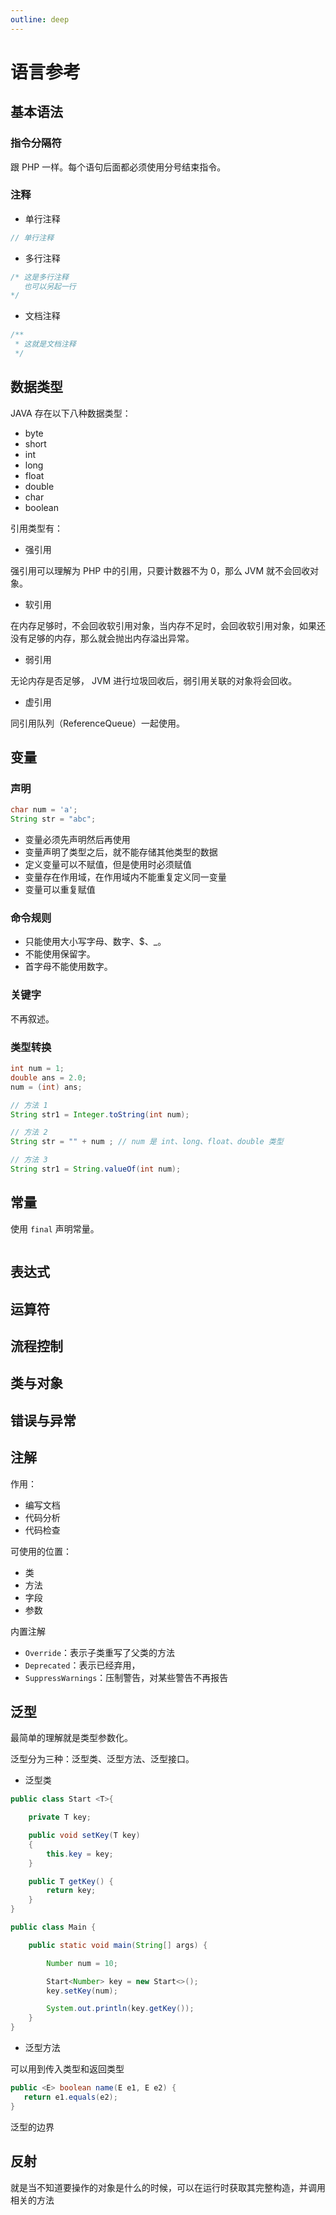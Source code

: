 ```yaml
---
outline: deep
---
```


# 语言参考

## 基本语法

### 指令分隔符

跟 PHP 一样。每个语句后面都必须使用分号结束指令。

### 注释

* 单行注释

```java
// 单行注释
```

* 多行注释

```java
/* 这是多行注释
   也可以另起一行
*/
```

* 文档注释

```java
/**
 * 这就是文档注释
 */
```

## 数据类型

JAVA 存在以下八种数据类型：

* byte
* short
* int
* long
* float
* double
* char
* boolean

引用类型有：

* 强引用

强引用可以理解为 PHP 中的引用，只要计数器不为 0，那么 JVM 就不会回收对象。

* 软引用

在内存足够时，不会回收软引用对象，当内存不足时，会回收软引用对象，如果还没有足够的内存，那么就会抛出内存溢出异常。

* 弱引用

无论内存是否足够， JVM 进行垃圾回收后，弱引用关联的对象将会回收。

* 虚引用

同引用队列（ReferenceQueue）一起使用。

## 变量

### 声明

```java
char num = 'a';
String str = "abc";
```

- 变量必须先声明然后再使用
- 变量声明了类型之后，就不能存储其他类型的数据
- 定义变量可以不赋值，但是使用时必须赋值
- 变量存在作用域，在作用域内不能重复定义同一变量
- 变量可以重复赋值

### 命令规则

- 只能使用大小写字母、数字、$、_。
- 不能使用保留字。
- 首字母不能使用数字。

### 关键字

不再叙述。

### 类型转换

```java
int num = 1;
double ans = 2.0;
num = (int) ans;
```

```java
// 方法 1
String str1 = Integer.toString(int num);

// 方法 2
String str = "" + num ; // num 是 int、long、float、double 类型

// 方法 3
String str1 = String.valueOf(int num);
```

## 常量

使用 `final` 声明常量。

```java

```



## 表达式

## 运算符

## 流程控制

## 类与对象

## 错误与异常

## 注解

作用：

- 编写文档
- 代码分析
- 代码检查

可使用的位置：
- 类
- 方法
- 字段
- 参数

内置注解
- `Override`：表示子类重写了父类的方法
- `Deprecated`：表示已经弃用，
- `SuppressWarnings`：压制警告，对某些警告不再报告

## 泛型

最简单的理解就是类型参数化。

泛型分为三种：泛型类、泛型方法、泛型接口。

- 泛型类

```java
public class Start <T>{

    private T key;

    public void setKey(T key)
    {
        this.key = key;
    }

    public T getKey() {
        return key;
    }
}

public class Main {

    public static void main(String[] args) {

        Number num = 10;

        Start<Number> key = new Start<>();
        key.setKey(num);

        System.out.println(key.getKey());
    }
}
```

- 泛型方法

可以用到传入类型和返回类型

```java
public <E> boolean name(E e1, E e2) {
   return e1.equals(e2);
}
```

泛型的边界

## 反射

就是当不知道要操作的对象是什么的时候，可以在运行时获取其完整构造，并调用相关的方法


